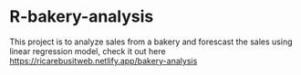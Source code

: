 # R-bakery-analysis
This project is to analyze sales from a bakery and forescast the sales using linear regression model, check it out here https://ricarebusitweb.netlify.app/bakery-analysis
